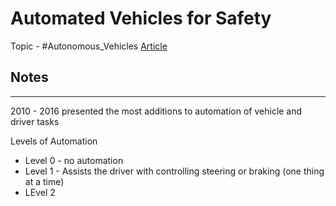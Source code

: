 # Automated Vehicles for Safety
Topic - #Autonomous_Vehicles 
[Article](https://www.nhtsa.gov/technology-innovation/automated-vehicles-safety)

## Notes
---
2010 - 2016 presented the most additions to automation of vehicle and driver tasks

Levels of Automation
- Level 0 - no automation
- Level 1 - Assists the driver with controlling steering or braking (one thing at a time)
- LEvel 2 